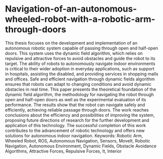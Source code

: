 # Navigation-of-an-autonomous-wheeled-robot-with-a-robotic-arm-through-doors

This thesis focuses on the development and implementation of an autonomous robotic
system capable of passing through open and half-open doors. This system uses the
dynamic field algorithm, which relies on repulsive and attractive forces to avoid
obstacles and guide the robot to its target.
The ability of robots to autonomously navigate indoor environments is critical to their
wider adoption in everyday applications, such as support in hospitals, assisting the
disabled, and providing services in shopping malls and offices. Safe and efficient
navigation through dynamic fields algorithm ensures that robots can adapt to changing
conditions and avoid dynamic obstacles in real time.
This paper presents the theoretical foundation of the dynamic field algorithm, the
methodology for navigating the robot through open and half-open doors as well as the
experimental evaluation of its performance. The results show that the robot can navigate
safely and efficiently, achieving reliable passage through doors.
The work reaches conclusions about the efficiency and possibilities of improving the
system, proposing future directions of research for the further development and
application of this technology. The successful completion of this work contributes to the
advancement of robotic technology and offers new solutions for autonomous indoor
navigation.
Keywords: Robotic Arm, Wheeled Robot, ROS, Autonomous Navigation, Sensors,
MoveIt, Robotic Navigation, Autonomous Environment, Dynamic Fields, Obstacle
Avoidance Algorithms, Attractive Forces, Repulsive Forces, It, Interior
